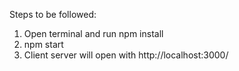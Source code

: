 Steps to be followed:

1. Open terminal and run npm install
2. npm start
3. Client server will open with http://localhost:3000/
